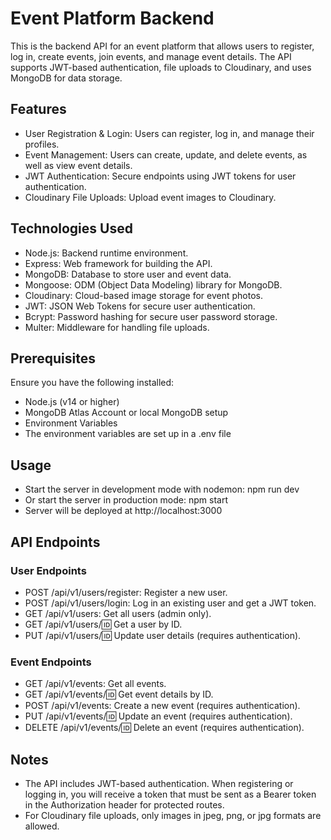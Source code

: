 # Event Platform Backend
This is the backend API for an event platform that allows users to register, log in, create events, join events, and manage event details. The API supports JWT-based authentication, file uploads to Cloudinary, and uses MongoDB for data storage.

## Features
- User Registration & Login: Users can register, log in, and manage their profiles.
- Event Management: Users can create, update, and delete events, as well as view event details.
- JWT Authentication: Secure endpoints using JWT tokens for user authentication.
- Cloudinary File Uploads: Upload event images to Cloudinary.

## Technologies Used
- Node.js: Backend runtime environment.
- Express: Web framework for building the API.
- MongoDB: Database to store user and event data.
- Mongoose: ODM (Object Data Modeling) library for MongoDB.
- Cloudinary: Cloud-based image storage for event photos.
- JWT: JSON Web Tokens for secure user authentication.
- Bcrypt: Password hashing for secure user password storage.
- Multer: Middleware for handling file uploads.

## Prerequisites
Ensure you have the following installed:
- Node.js (v14 or higher)
- MongoDB Atlas Account or local MongoDB setup
- Environment Variables
- The environment variables are set up in a .env file

## Usage
- Start the server in development mode with nodemon: npm run dev
- Or start the server in production mode: npm start
- Server will be deployed at http://localhost:3000

## API Endpoints
### User Endpoints
- POST /api/v1/users/register: Register a new user.
- POST /api/v1/users/login: Log in an existing user and get a JWT token.
- GET /api/v1/users: Get all users (admin only).
- GET /api/v1/users/:id: Get a user by ID.
- PUT /api/v1/users/:id: Update user details (requires authentication).
### Event Endpoints
- GET /api/v1/events: Get all events.
- GET /api/v1/events/:id: Get event details by ID.
- POST /api/v1/events: Create a new event (requires authentication).
- PUT /api/v1/events/:id: Update an event (requires authentication).
- DELETE /api/v1/events/:id: Delete an event (requires authentication).

## Notes
- The API includes JWT-based authentication. When registering or logging in, you will receive a token that must be sent as a Bearer token in the Authorization header for protected routes.
- For Cloudinary file uploads, only images in jpeg, png, or jpg formats are allowed.
